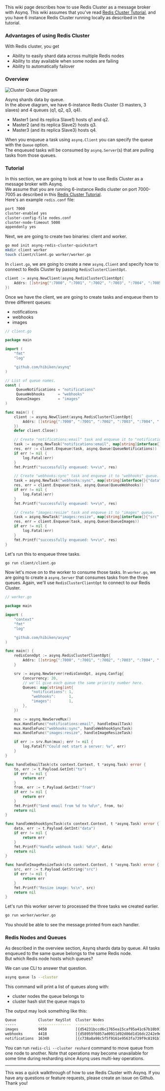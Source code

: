 This wiki page describes how to use Redis Cluster as a message broker with Asynq.
This wiki assumes that you've read [Redis Cluster Tutorial](https://redis.io/topics/cluster-tutorial), and you have 6 instance Redis Cluster running locally as described in the tutorial.

### Advantages of using Redis Cluster 
With Redis cluster, you get
* Ability to easily shard data across multiple Redis nodes
* Ability to stay available when some nodes are failing
* Ability to automatically failover

### Overview

![Cluster Queue Diagram](https://github.com/hibiken/asynq/raw/master/docs/assets/cluster.png)

Asynq shards data by queue.  
In the above diagram, we have 6-instance Redis Cluster (3 masters, 3 slaves) and 4 queues (q1, q2, q3, q4).
* Master1 (and its replica Slave1) hosts q1 and q2.
* Master2 (and its replica Slave2) hosts q3.
* Master3 (and its replica Slave3) hosts q4.

When you enqueue a task using `asynq.Client` you can specify the queue with the `Queue` option.  
The enqueued tasks will be consumed by `asynq.Server`(s) that are pulling tasks from those queues.

### Tutorial

In this section, we are going to look at how to use Redis Cluster as a message broker with Asynq.  
We assume that you are running 6-instance Redis cluster on port 7000-7005 as described in this [Redis Cluster Tutorial](https://redis.io/topics/cluster-tutorial).  
Here's an example `redis.conf` file:

```txt
port 7000
cluster-enabled yes
cluster-config-file nodes.conf
cluster-node-timeout 5000
appendonly yes
```

Next, we are going to create two binaries: client and worker.

```sh
go mod init asynq-redis-cluster-quickstart
mkdir client worker
touch client/client.go worker/worker.go
```

In `client.go`, we are going to create a new `asynq.Client` and specify how to connect to Redis Cluster by passing `RedisClusterClientOpt`.

```go
client := asynq.NewClient(asynq.RedisClusterClientOpt{
    Addrs: []string{":7000", ":7001", ":7002", ":7003", ":7004", ":7005"},
})
```

Once we have the client, we are going to create tasks and enqueue them to three different queues: 
* notifications
* webhooks
* images

```go
// client.go

package main

import (
    "fmt"
    "log"

    "github.com/hibiken/asynq"
)

// List of queue names.
const (
     QueueNotifications = "notifications"
     QueueWebhooks      = "webhooks"
     QueueImages        = "images"
)

func main() {
    client := asynq.NewClient(asynq.RedisClusterClientOpt{
        Addrs: []string{":7000", ":7001", ":7002", ":7003", ":7004", ":7005"},
    })
    defer client.Close()

    // Create "notifications:email" task and enqueue it to "notifications" queue.
    task := asynq.NewTask("notifications:email", map[string]interface{}{"to": 123, "from": 456})
    res, err := client.Enqueue(task, asynq.Queue(QueueNotifications))
    if err != nil {
        log.Fatal(err)
    }
    fmt.Printf("successfully enqueued: %+v\n", res)

    // Create "webhooks:sync" task and enqueue it to "webhooks" queue.
    task = asynq.NewTask("webhooks:sync", map[string]interface{}{"data": 123})
    res, err = client.Enqueue(task, asynq.Queue(QueueWebhooks))
    if err != nil {
        log.Fatal(err)
    }
    fmt.Printf("successfully enqueued: %+v\n", res)

    // Create "images:resize" task and enqueue it to "images" queue.
    task = asynq.NewTask("images:resize", map[string]interface{}{"src": "some/path/to/image"})
    res, err = client.Enqueue(task, asynq.Queue(QueueImages))
    if err != nil {
        log.Fatal(err)
    }
    fmt.Printf("successfully enqueued: %+v\n", res)
}
```

Let's run this to enqueue three tasks.

```sh
go run client/client.go
```

Now let's move on to the worker to consume those tasks.
In `worker.go`, we are going to create a `asynq.Server` that consumes tasks from the three queues.
Again, we'll use `RedisClusterClientOpt` to connect to our Redis Cluster.

```go
// worker.go

package main

import (
    "context"
    "fmt"
    "log"

    "github.com/hibiken/asynq"
)

func main() {
    redisConnOpt := asynq.RedisClusterClientOpt{
        Addrs: []string{":7000", ":7001", ":7002", ":7003", ":7004", ":7005"},
    }

    srv := asynq.NewServer(redisConnOpt, asynq.Config{
        Concurrency: 20,
        // we'll give each queue the same priority number here.
        Queues: map[string]int{
            "notifications": 1,
            "webhooks":      1,
            "images":        1,
        },
    })

    mux := asynq.NewServeMux()
    mux.HandleFunc("notifications:email", handleEmailTask)
    mux.HandleFunc("webhooks:sync", handleWebhookSyncTask)
    mux.HandleFunc("images:resize", handleImageResizeTask)

    if err := srv.Run(mux); err != nil {
        log.Fatalf("Could not start a server: %v", err)
    }
}

func handleEmailTask(ctx context.Context, t *asynq.Task) error {
    to, err := t.Payload.GetInt("to")
    if err != nil {
        return err
    }
    from, err := t.Payload.GetInt("from")
    if err != nil {
        return err
    }
    fmt.Printf("Send email from %d to %d\n", from, to)
    return nil
}

func handleWebhookSyncTask(ctx context.Context, t *asynq.Task) error {
    data, err := t.Payload.GetInt("data")
    if err != nil {
        return err
    }
    fmt.Printf("Handle webhook task: %d\n", data)
    return nil
}

func handleImageResizeTask(ctx context.Context, t *asynq.Task) error {
    src, err := t.Payload.GetString("src")
    if err != nil {
        return err
    }
    fmt.Printf("Resize image: %s\n", src)
    return nil
}
```

Let's run this worker server to processed the three tasks we created earlier.

```sh
go run worker/worker.go
```

You should be able to see the message printed from each handler.

### Redis Nodes and Queues

As described in the overview section, Asynq shards data by queue. All tasks enqueued to the same queue belongs to the same Redis node.  
But which Redis node hosts which queues?  

We can use CLI to answer that question.

```sh
asynq queue ls --cluster
```

This command will print a list of queues along with:
- cluster nodes the queue belongs to
- cluster hash slot the queue maps to

The output may look something like this:

```sh
Queue          Cluster KeySlot  Cluster Nodes
-----          ---------------  -------------
images         9450             [{d54231bccd6c1765ea15caf95a41c67b10b91e58 127.0.0.1:7001} {70a7d4569eac28eed577ee91863703ffab98d2e0 127.0.0.1:7005}]
webhooks       4418             [{d58959f6057ad0911d92d86d1d16dc2242e9ec48 127.0.0.1:7004} {e2fb9f1296a8d3a49818e0f9be3bfd74fdc052ea 127.0.0.1:7000}]
notifications  16340            [{c738a8a98c5f5f9161e9563fa739f9c8191b7f1a 127.0.0.1:7002} {18cdaa0712191d74656f08017371df41eeaad5fa 127.0.0.1:7003}]
```

You can run `redis-cli --cluster reshard` command to move queue from one node to another. Note that operations may become unavailable for some time during resharding since Asynq uses multi-key operations.


***

This was a quick walkthrough of how to use Redis Cluster with Asynq.
If you have any questions or feature requests, please create an issue on Github.
Thank you!

